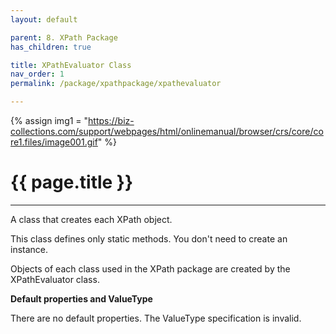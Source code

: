 ```yaml
---
layout: default

parent: 8. XPath Package
has_children: true

title: XPathEvaluator Class
nav_order: 1
permalink: /package/xpathpackage/xpathevaluator

---
```

{% assign img1 = "https://biz-collections.com/support/webpages/html/onlinemanual/browser/crs/core/core1.files/image001.gif" %}

# {{ page.title }}

---

A class that creates each XPath object.

This class defines only static methods. You don't need to create an instance. 

Objects of each class used in the XPath package are created by the XPathEvaluator class.

**Default properties and ValueType**
 
There are no default properties. The ValueType specification is invalid.